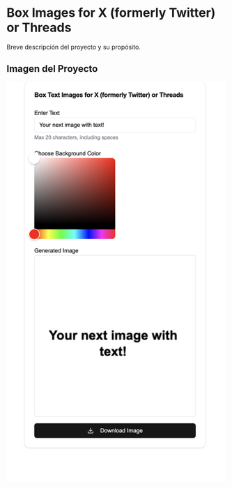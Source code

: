 # Box Images for X (formerly Twitter) or Threads

Breve descripción del proyecto y su propósito.

## Imagen del Proyecto

![Descripción de la imagen](./img/screen.png)
